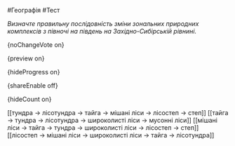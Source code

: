 #Географія #Тест

*Визначте правильну послідовність зміни зональних природних комплексів з півночі на південь на Західно-Сибірській рівнині.*

{noChangeVote on}

{preview on}

{hideProgress on}

{shareEnable off}

{hideCount on}

[[тундра → лісотундра → тайга → мішані ліси → лісостеп → степ]]
[[тайга → тундра → лісотундра → широколисті ліси → мусонні ліси]]
[[мішані ліси → тайга → тундра → широколисті ліси → лісостеп → степ]]
[[лісостеп → мішані ліси → широколисті ліси → тайга → лісотундра]]
